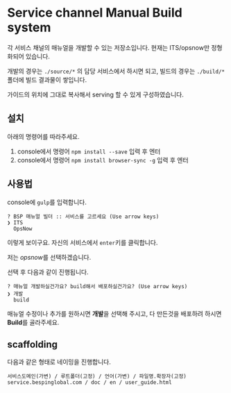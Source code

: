 # Service channel Manual Build system

각 서비스 채널의 매뉴얼을 개발할 수 있는 저장소입니다.
현재는 ITS/opsnow만 정형화되어 있습니다.

개발의 경우는 `./source/*` 의 담당 서비스에서 하시면 되고,
빌드의 경우는 `./build/*` 폴더에 빌드 결과물이 쌓입니다.

가이드의 위치에 그대로 복사해서 serving 할 수 있게 구성하였습니다.

## 설치

아래의 명령어를 따라주세요.

1.  console에서 명령어 `npm install --save` 입력 후 엔터
2.  console에서 명령어 `npm install browser-sync -g` 입력 후 엔터




## 사용법
console에 `gulp`를 입력합니다.

    ? BSP 매뉴얼 빌더 :: 서비스를 고르세요 (Use arrow keys)
    ❯ ITS
      OpsNow

이렇게 보이구요.
자신의 서비스에서 `enter`키를 클릭합니다.

저는 *opsnow*를 선택하겠습니다.

선택 후 다음과 같이 진행됩니다.

    ? 매뉴얼 개발하실건가요? build해서 배포하실건가요? (Use arrow keys)
    ❯ 개발
      build

매뉴얼 수정이나 추가를 원하시면 **개발**을 선택해 주시고, 다 만든것을 배포하려 하시면 **Build**를 골라주세요.

## scaffolding
다음과 같은 형태로 네이밍을 진행합니다.


    서비스도메인(가변) / 루트폴더(고정) / 언어(가변) / 파일명.확장자(고정)
    service.bespinglobal.com / doc / en / user_guide.html

